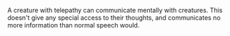 A creature with telepathy can communicate mentally with creatures. This doesn't give any special access to their thoughts, and communicates no more information than normal speech would.